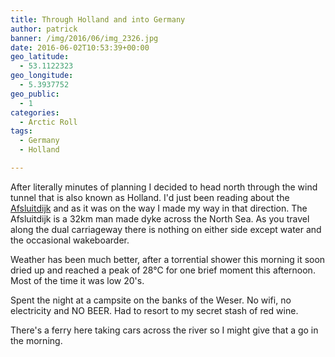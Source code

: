 ```yaml
---
title: Through Holland and into Germany
author: patrick
banner: /img/2016/06/img_2326.jpg
date: 2016-06-02T10:53:39+00:00
geo_latitude:
  - 53.1122323
geo_longitude:
  - 5.3937752
geo_public:
  - 1
categories:
  - Arctic Roll
tags:
  - Germany
  - Holland

---
```

After literally minutes of planning I decided to head north through the wind tunnel that is also known as Holland. I'd just been reading about the [Afsluitdijk](https://en.wikipedia.org/wiki/Afsluitdijk?wprov=sfsi1) and as it was on the way I made my way in that direction. The Afsluitdijk is a 32km man made dyke across the North Sea. As you travel along the dual carriageway there is nothing on either side except water and the occasional wakeboarder.

Weather has been much better, after a torrential shower this morning it soon dried up and reached a peak of 28°C for one brief moment this afternoon. Most of the time it was low 20's.

Spent the night at a campsite on the banks of the Weser. No wifi, no electricity and NO BEER. Had to resort to my secret stash of red wine.

There's a ferry here taking cars across the river so I might give that a go in the morning.
